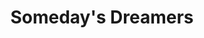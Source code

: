 --- 
title: "Someday's Dreamers"
publishdate: "2019-3-9T16:48:46+02:00"
src: "https://365manga.net/manga/someday-s-dreamers"
image: "https://data.365manga.net/images/thumbnails/24752-someday-s-dreamers.jpg"
description: "Yume innocently uses her magic to help the people she encounters--soccer players, the wrongly incarcerated, or two young lovers wanting to see the moon on a cloudy night. And you can bet that Yume's magic leads to new adventures--and a few mishaps! Eighteen-year-old Nami is a magic user with a keen interest in helping everyone...but herself. Ryutaro is the new boy in school--he's rough around the edges and has a…"
---